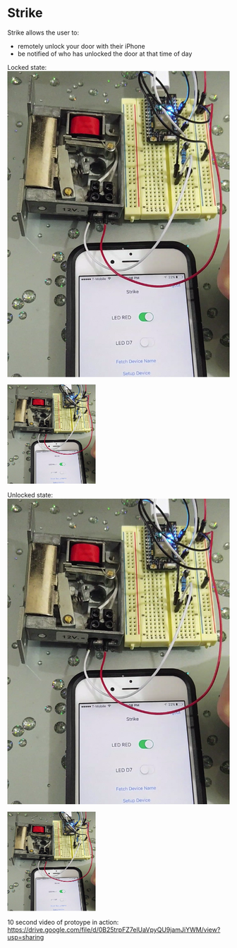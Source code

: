 # Strike

Strike allows the user to:
  - remotely unlock your door with their iPhone 
  - be notified of who has unlocked the door at that time of day

Locked state:
![alt tag](https://raw.githubusercontent.com/ericysze/Strike/master/Images/Screen%20Shot%202016-03-18%20at%206.37.41%20PM.png)

<img src="https://raw.githubusercontent.com/ericysze/Strike/master/Images/Screen%20Shot%202016-03-18%20at%206.37.41%20PM.png" alt="alt text" width="200" height="225">

Unlocked state:
![alt tag](https://raw.githubusercontent.com/ericysze/Strike/master/Images/Screen%20Shot%202016-03-18%20at%206.37.41%20PM.png)

<img src="https://raw.githubusercontent.com/ericysze/Strike/master/Images/Screen%20Shot%202016-03-18%20at%206.37.41%20PM.png" alt="alt text" width="200" height="225">

10 second video of protoype in action:
https://drive.google.com/file/d/0B25trpFZ7elUaVpyQU9jamJiYWM/view?usp=sharing
